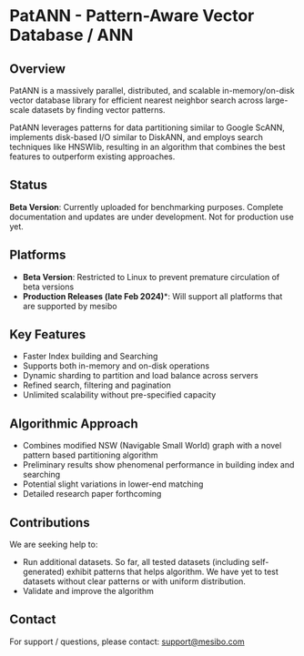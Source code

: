 # PatANN - Pattern-Aware Vector Database / ANN

## Overview
PatANN is a massively parallel, distributed, and scalable in-memory/on-disk vector database library for efficient nearest neighbor search across large-scale datasets by finding vector patterns.

PatANN leverages patterns for data partitioning similar to Google ScANN, implements disk-based I/O similar to DiskANN, and employs search techniques like HNSWlib, resulting in an algorithm that combines the best features to outperform existing approaches.

## Status
**Beta Version**: Currently uploaded for benchmarking purposes. Complete documentation and updates are under development. Not for production use yet.

## Platforms
- **Beta Version**: Restricted to Linux to prevent premature circulation of beta versions
- **Production Releases (late Feb 2024)***: Will support all platforms that are supported by mesibo

## Key Features
- Faster Index building and Searching
- Supports both in-memory and on-disk operations
- Dynamic sharding to partition and load balance across servers
- Refined search, filtering and pagination 
- Unlimited scalability without pre-specified capacity

## Algorithmic Approach
- Combines modified NSW (Navigable Small World) graph with a novel pattern based partitioning algorithm
- Preliminary results show phenomenal performance in building index and searching
- Potential slight variations in lower-end matching
- Detailed research paper forthcoming

## Contributions
We are seeking help to:

- Run additional datasets. So far, all tested datasets (including self-generated) exhibit patterns that helps algorithm. We have yet to test datasets without clear patterns or with uniform distribution.
- Validate and improve the algorithm

## Contact
For support / questions, please contact: support@mesibo.com


